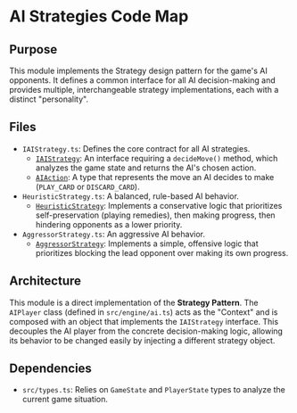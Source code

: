 # AI Strategies Code Map

## Purpose

This module implements the Strategy design pattern for the game's AI opponents. It defines a common interface for all AI decision-making and provides multiple, interchangeable strategy implementations, each with a distinct "personality".

## Files

- `IAIStrategy.ts`: Defines the core contract for all AI strategies.
  - [`IAIStrategy`](../../../../src/engine/strategies/IAIStrategy.ts): An interface requiring a `decideMove()` method, which analyzes the game state and returns the AI's chosen action.
  - [`AIAction`](../../../../src/engine/strategies/IAIStrategy.ts): A type that represents the move an AI decides to make (`PLAY_CARD` or `DISCARD_CARD`).
- `HeuristicStrategy.ts`: A balanced, rule-based AI behavior.
  - [`HeuristicStrategy`](../../../../src/engine/strategies/HeuristicStrategy.ts): Implements a conservative logic that prioritizes self-preservation (playing remedies), then making progress, then hindering opponents as a lower priority.
- `AggressorStrategy.ts`: An aggressive AI behavior.
  - [`AggressorStrategy`](../../../../src/engine/strategies/AggressorStrategy.ts): Implements a simple, offensive logic that prioritizes blocking the lead opponent over making its own progress.

## Architecture

This module is a direct implementation of the **Strategy Pattern**. The `AIPlayer` class (defined in `src/engine/ai.ts`) acts as the "Context" and is composed with an object that implements the `IAIStrategy` interface. This decouples the AI player from the concrete decision-making logic, allowing its behavior to be changed easily by injecting a different strategy object.

## Dependencies

- `src/types.ts`: Relies on `GameState` and `PlayerState` types to analyze the current game situation. 
